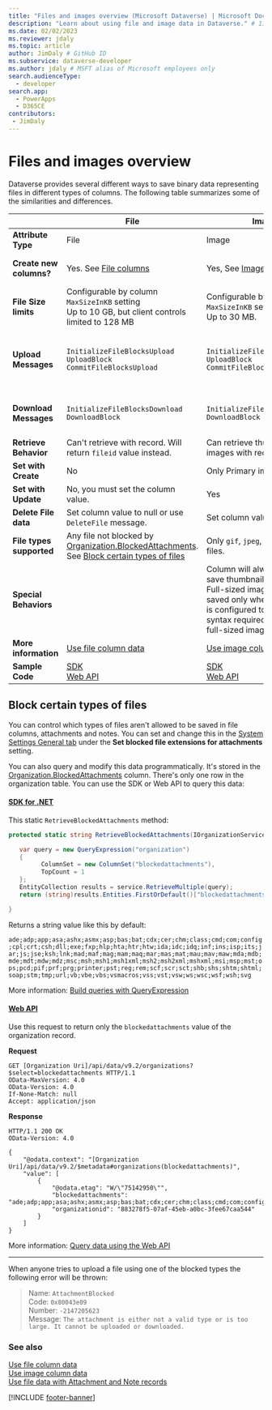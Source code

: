 ```yaml
---
title: "Files and images overview (Microsoft Dataverse) | Microsoft Docs" # Intent and product brand in a unique string of 43-59 chars including spaces
description: "Learn about using file and image data in Dataverse." # 115-145 characters including spaces. This abstract displays in the search result.
ms.date: 02/02/2023
ms.reviewer: jdaly
ms.topic: article
author: JimDaly # GitHub ID
ms.subservice: dataverse-developer
ms.author: jdaly # MSFT alias of Microsoft employees only
search.audienceType: 
  - developer
search.app: 
  - PowerApps
  - D365CE
contributors:
 - JimDaly
---
```

# Files and images overview

Dataverse provides several different ways to save binary data representing files in different types of columns. The following table summarizes some of the similarities and differences.


||File|Image|Attachment & Note|
|---------|---------|---------|---------|
|**Attribute Type**|File|Image|String|
|**Create new columns?**|Yes. See [File columns](file-attributes.md)|Yes, See [Image columns](image-attributes.md)|No, only `activitymimeattachment.body` and `annotation.documentbody` columns.|
|**File Size limits**|Configurable by column `MaxSizeInKB` setting<br />Up to 10 GB, but client controls limited to 128 MB|Configurable by column `MaxSizeInKB` setting<br />Up to 30 MB.|Configurable by [Organization.MaxUploadFileSize](reference/entities/organization.md#BKMK_MaxUploadFileSize) setting up to 125 MB|
|**Upload Messages**|`InitializeFileBlocksUpload`<br >`UploadBlock`<br />`CommitFileBlocksUpload`|`InitializeFileBlocksUpload`<br >`UploadBlock`<br />`CommitFileBlocksUpload`|`InitializeAttachmentBlocksUpload`<br >`UploadBlock`<br />`CommitAttachmentBlocksUpload`<br />OR<br />`InitializeAnnotationBlocksUpload`<br >`UploadBlock`<br />`CommitAnnotationBlocksUpload`|
|**Download Messages**|`InitializeFileBlocksDownload`<br >`DownloadBlock`|`InitializeFileBlocksDownload`<br >`DownloadBlock`|`InitializeAttachmentBlocksDownload`<br >`DownloadBlock`<br />OR<br />`InitializeAnnotationBlocksDownload`<br >`DownloadBlock`|
|**Retrieve Behavior**|Can't retrieve with record. Will return `fileid` value instead.|Can retrieve thumbnail-sized images with records.|Can retrieve with records.|
|**Set with Create**|No|Only Primary image column|Yes|
|**Set with Update**|No, you must set the column value.|Yes|Yes|
|**Delete File data**|Set column value to null or use `DeleteFile` message.|Set column value to null.|Set column value to null.|
|**File types supported**|Any file not blocked by [Organization.BlockedAttachments](reference/entities/organization.md#BKMK_BlockedAttachments). See [Block certain types of files](#block-certain-types-of-files)|Only `gif`, `jpeg`, `tiff`, `bmp`, & `png` files.|Any file not blocked by [Organization.BlockedAttachments](reference/entities/organization.md#BKMK_BlockedAttachments). See [Block certain types of files](#block-certain-types-of-files)|
|**Special Behaviors**||Column will always create and save thumbnail-sized images. Full-sized images will be saved only when the column is configured to do so. Special syntax required to download full-sized image files.||
|**More information**|[Use file column data](file-column-data.md)|[Use image column data](image-column-data.md)|[Use file data with Attachment and Note records](attachment-annotation-files.md)|
|**Sample Code**|[SDK](org-service/samples/file-operations.md)<br />[Web API](webapi/samples/file-operations.md)|[SDK](org-service/samples/set-retrieve-entity-images.md)<br />[Web API](webapi/samples/image-operations.md)|[SDK](org-service/samples/attachment-annotation-files.md)<br />[Web API](webapi/samples/attachment-annotation-file-operations.md)|

## Block certain types of files

You can control which types of files aren't allowed to be saved in file columns, attachments and notes. You can set and change this in the [System Settings General tab](/power-platform/admin/system-settings-dialog-box-general-tab) under the **Set blocked file extensions for attachments** setting.

You can also query and modify this data programmatically. It's stored in the [Organization.BlockedAttachments](reference/entities/organization.md#BKMK_BlockedAttachments) column. There's only one row in the organization table. You can use the SDK or Web API to query this data:


#### [SDK for .NET](#tab/sdk)

This static `RetrieveBlockedAttachments` method:

```csharp
protected static string RetrieveBlockedAttachments(IOrganizationService service) {

   var query = new QueryExpression("organization")
   {
         ColumnSet = new ColumnSet("blockedattachments"),
         TopCount = 1
   };
   EntityCollection results = service.RetrieveMultiple(query);
   return (string)results.Entities.FirstOrDefault()["blockedattachments"];

}
```

Returns a string value like this by default:

`ade;adp;app;asa;ashx;asmx;asp;bas;bat;cdx;cer;chm;class;cmd;com;config;cpl;crt;csh;dll;exe;fxp;hlp;hta;htr;htw;ida;idc;idq;inf;ins;isp;its;jar;js;jse;ksh;lnk;mad;maf;mag;mam;maq;mar;mas;mat;mau;mav;maw;mda;mdb;mde;mdt;mdw;mdz;msc;msh;msh1;msh1xml;msh2;msh2xml;mshxml;msi;msp;mst;ops;pcd;pif;prf;prg;printer;pst;reg;rem;scf;scr;sct;shb;shs;shtm;shtml;soap;stm;tmp;url;vb;vbe;vbs;vsmacros;vss;vst;vsw;ws;wsc;wsf;wsh;svg`

More information: [Build queries with QueryExpression](org-service/build-queries-with-queryexpression.md)

#### [Web API](#tab/webapi)

Use this request to return only the `blockedattachments` value of the organization record.

**Request**

```http
GET [Organization Uri]/api/data/v9.2/organizations?$select=blockedattachments HTTP/1.1
OData-MaxVersion: 4.0
OData-Version: 4.0
If-None-Match: null
Accept: application/json
```

**Response**

```http
HTTP/1.1 200 OK
OData-Version: 4.0

{
    "@odata.context": "[Organization Uri]/api/data/v9.2/$metadata#organizations(blockedattachments)",
    "value": [
        {
            "@odata.etag": "W/\"75142950\"",
            "blockedattachments": "ade;adp;app;asa;ashx;asmx;asp;bas;bat;cdx;cer;chm;class;cmd;com;config;cpl;crt;csh;dll;exe;fxp;hlp;hta;htr;htw;ida;idc;idq;inf;ins;isp;its;jar;js;jse;ksh;lnk;mad;maf;mag;mam;maq;mar;mas;mat;mau;mav;maw;mda;mdb;mde;mdt;mdw;mdz;msc;msh;msh1;msh1xml;msh2;msh2xml;mshxml;msi;msp;mst;ops;pcd;pif;prf;prg;printer;pst;reg;rem;scf;scr;sct;shb;shs;shtm;shtml;soap;stm;tmp;url;vb;vbe;vbs;vsmacros;vss;vst;vsw;ws;wsc;wsf;wsh;svg",
            "organizationid": "883278f5-07af-45eb-a0bc-3fee67caa544"
        }
    ]
}
```

More information: [Query data using the Web API](webapi/query-data-web-api.md)

---

When anyone tries to upload a file using one of the blocked types the following error will be thrown:

> Name: `AttachmentBlocked`<br />
> Code: `0x80043e09`<br />
> Number: `-2147205623`<br />
> Message: `The attachment is either not a valid type or is too large. It cannot be uploaded or downloaded.`

### See also

[Use file column data](file-column-data.md)<br />
[Use image column data](image-column-data.md)<br />
[Use file data with Attachment and Note records](attachment-annotation-files.md)

[!INCLUDE [footer-banner](../../includes/footer-banner.md)]
